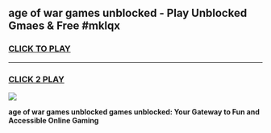 
## age of war games unblocked - Play Unblocked Gmaes & Free #mklqx
<h3>
<a href="https://premium.freeplayer.one?title=age_of_war_games_unblocked&ref=01M">CLICK TO PLAY</a></h3>
<hr>

<h3>
<a href="https://premium.freeplayer.one?title=age_of_war_games_unblocked&ref=01M">CLICK 2 PLAY</a>
  
</h3>

<a href="https://premium.freeplayer.one?title=age_of_war_games_unblocked&ref=01M"><img src="https://clearcache.store/games.png"></a>


**age of war games unblocked games unblocked: Your Gateway to Fun and Accessible Online Gaming**
